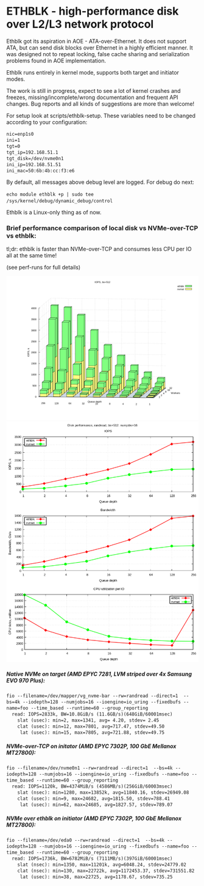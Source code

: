 # ETHBLK - high-performance disk over L2/L3 network protocol

Ethblk got its aspiration in AOE - ATA-over-Ethernet. It does not
support ATA, but can send disk blocks over Ethernet in a highly
efficient manner. It was designed not to repeat locking, false cache
sharing and serialization problems found in AOE implementation.

Ethblk runs entirely in kernel mode, supports both target and
initiator modes.

The work is still in progress, expect to see a lot of kernel crashes
and freezes, missing/incomplete/wrong documentation and frequent API
changes. Bug reports and all kinds of suggestions are more than
welcome!

For setup look at scripts/ethblk-setup. These variables need to be
changed according to your configuration:

```
nic=enp1s0
ini=1
tgt=0
tgt_ip=192.168.51.1
tgt_disk=/dev/nvme0n1
ini_ip=192.168.51.51
ini_mac=50:6b:4b:cc:f3:e6
```

By default, all messages above debug level are logged. For debug do
next:

`echo module ethblk +p | sudo tee /sys/kernel/debug/dynamic_debug/control`

Ethblk is a Linux-only thing as of now.

### Brief performance comparison of local disk vs NVMe-over-TCP vs ethblk:

tl;dr: ethblk is faster than NVMe-over-TCP and consumes less CPU per IO all at the same time!

(see perf-runs for full details)

![Image](perf-runs/iops-test-runs/2020-01-05-22:50:34/results/3d-iops-bs512.png)
![Image](perf-runs/iops-test-runs/2020-01-05-22:50:34/results/iops-bs512-numjobs16.png)

##### Native NVMe on target (AMD EPYC 7281, LVM striped over 4x Samsung EVO 970 Plus):
```
fio --filename=/dev/mapper/vg_nvme-bar --rw=randread --direct=1  --bs=4k --iodepth=128 --numjobs=16 --ioengine=io_uring --fixedbufs --name=foo --time_based --runtime=60 --group_reporting
  read: IOPS=2833k, BW=10.8GiB/s (11.6GB/s)(648GiB/60001msec)
    slat (usec): min=2, max=1341, avg= 4.20, stdev= 2.45
    clat (usec): min=12, max=7801, avg=717.47, stdev=49.50
     lat (usec): min=15, max=7805, avg=721.88, stdev=49.75
```
##### NVMe-over-TCP on initator (AMD EPYC 7302P, 100 GbE Mellanox MT27800):
```
fio --filename=/dev/nvme0n1 --rw=randread --direct=1  --bs=4k --iodepth=128 --numjobs=16 --ioengine=io_uring --fixedbufs --name=foo --time_based --runtime=60 --group_reporting
  read: IOPS=1120k, BW=4374MiB/s (4586MB/s)(256GiB/60003msec)
    slat (nsec): min=1280, max=13852k, avg=11840.16, stdev=26949.08
    clat (usec): min=9, max=24682, avg=1815.50, stdev=788.41
     lat (usec): min=62, max=24685, avg=1827.57, stdev=789.07
```
##### NVMe over ethblk on initiator (AMD EPYC 7302P, 100 GbE Mellanox MT27800):
```
fio --filename=/dev/eda0 --rw=randread --direct=1  --bs=4k --iodepth=128 --numjobs=16 --ioengine=io_uring --fixedbufs --name=foo --time_based --runtime=60 --group_reporting
  read: IOPS=1736k, BW=6782MiB/s (7111MB/s)(397GiB/60001msec)
    slat (nsec): min=1350, max=11201k, avg=6048.24, stdev=24779.02
    clat (nsec): min=130, max=22722k, avg=1172453.37, stdev=731551.82
     lat (usec): min=38, max=22725, avg=1178.67, stdev=735.25
```
